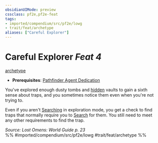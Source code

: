 ```yaml
---
obsidianUIMode: preview
cssclass: pf2e,pf2e-feat
tags:
- imported/compendium/src/pf2e/lowg
- trait/feat/archetype
aliases: ["Careful Explorer"]
---
```

# Careful Explorer  *Feat 4*  
[archetype](archetype.md)  

- **Prerequisites**: [Pathfinder Agent Dedication](pathfinder-agent-dedication-lowg.md)

You've explored enough dusty tombs and [hidden](conditions.md#Hidden) vaults to gain a sixth sense about traps, and you sometimes notice them even when you're not trying to.

Even if you aren't [Searching](search.md) in exploration mode, you get a check to find traps that normally require you to [Search](search.md) for them. You still need to meet any other requirements to find the trap.

*Source: Lost Omens: World Guide p. 23*  
%% #imported/compendium/src/pf2e/lowg #trait/feat/archetype %%